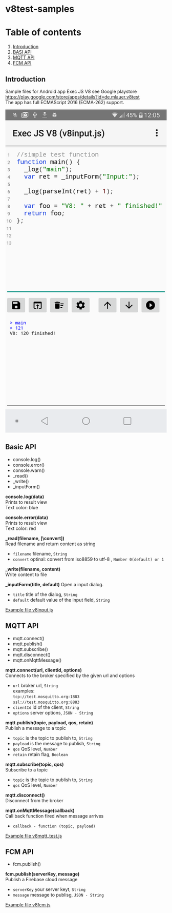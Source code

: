 # v8test-samples

# Table of contents
1. [Introduction](#introduction)
2. [BASI API](#basic_api)
3. [MQTT API](#mqtt_api)
4. [FCM API](#fcm_api)


## Introduction <a name="introduction"></a>
Sample files for Android app Exec JS V8 see Google playstore https://play.google.com/store/apps/details?id=de.mlauer.v8test  
The app has full ECMAScript 2016 (ECMA-262) support.

![Alt text](/screenshots/Screenshot_2020-06-27-12-05-44.png?raw=true "Screenshot input form")

## Basic API <a name="basic_api"></a>
* console.log()
* console.error()
* console.warn()
* \_read()
* \_write()
* \_inputForm()

**console.log(data)**  
Prints to result view  
Text color: blue

**console.error(data)**  
Prints to result view  
Text color: red

**\_read(filename, \[\convert])**  
Read filename and return content as string
* `filename` filename, `String`
* `convert` optinal: convert from iso8859 to utf-8 , `Number 0(default) or 1`  


**\_write(filename, content)**  
Write content to file

**\_inputForm(title, default)**
Open a input dialog. 
* `title` title of the dialog, `String`
* `default` default value of the input field, `String`  

[Example file v8input.js](/samples/common/v8input.js)

## MQTT API <a name="mqtt_api"></a>
* mqtt.connect()
* mqtt.publish()
* mqtt.subscribe()
* mqtt.disconnect()
* mqtt.onMqttMessage()

**mqtt.connect(url, clientId, options)**  
Connects to the broker specified by the given url and options  
* `url` broker url, `String`  
  examples:  
  `tcp://test.mosquitto.org:1883`  
  `ssl://test.mosquitto.org:8883`  
* `clientId` id of the client, `String`
* `options` server options, `JSON - String`


**mqtt.publish(topic, payload, qos, retain)**  
Publish a message to a topic
* `topic` is the topic to publish to, `String`
* `payload` is the message to publish, `String`
* `qos` QoS level, `Number`
* `retain` retain flag, `Boolean`

**mqtt.subscribe(topic, qos)**  
Subscribe to a topic
* `topic` is the topic to publish to, `String`
* `qos` QoS level, `Number`

**mqtt.disconnect()**  
Disconnect from the broker

**mqtt.onMqttMessage(callback)**  
Call back function fired when message arrives
* `callback - function (topic, payload)` 

[Example file v8mqtt_test.js](/samples/mqtt/v8mqtt_test.js)

## FCM API <a name="fcm_api"></a>
* fcm.publish()

**fcm.publish(serverKey, message)**  
Publish a Firebase cloud message 
* `serverKey` your server keyt, `String`
* `message` message to publisg, `JSON - String`

[Example file v8fcm.js](/samples/fcm/v8fcm.js)
